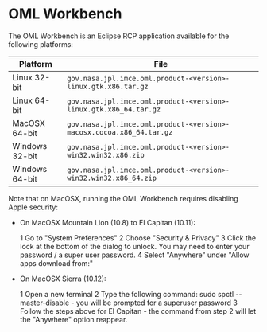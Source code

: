 # OML Workbench

The OML Workbench is an Eclipse RCP application available for the following platforms:

| Platform | File |
|----------|------|
| Linux 32-bit | `gov.nasa.jpl.imce.oml.product-<version>-linux.gtk.x86.tar.gz` |
| Linux 64-bit | `gov.nasa.jpl.imce.oml.product-<version>-linux.gtk.x86_64.tar.gz` |
| MacOSX 64-bit | `gov.nasa.jpl.imce.oml.product-<version>-macosx.cocoa.x86_64.tar.gz` |
| Windows 32-bit | `gov.nasa.jpl.imce.oml.product-<version>-win32.win32.x86.zip` |
| Windows 64-bit | `gov.nasa.jpl.imce.oml.product-<version>-win32.win32.x86_64.zip` |

Note that on MacOSX, running the OML Workbench requires disabling Apple security:
- On MacOSX Mountain Lion (10.8) to El Capitan (10.11):

	1 Go to "System Preferences"
	2 Choose "Security & Privacy"
	3 Click the lock at the bottom of the dialog to unlock. You may need to enter your password / a super user password.
	4 Select "Anywhere" under "Allow apps download from:"
	
- On MacOSX Sierra (10.12):

	1 Open a new terminal
	2 Type the following command: sudo spctl --master-disable - you will be prompted for a superuser password
	3 Follow the steps above for El Capitan - the command from step 2 will let the "Anywhere" option reappear.